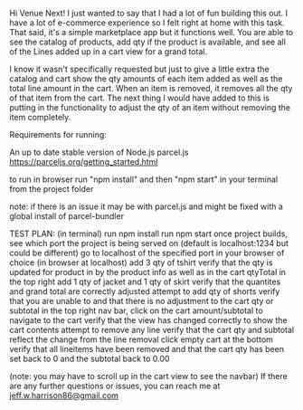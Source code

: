 Hi Venue Next! I just wanted to say that I had a lot of fun building this out. I have a lot of e-commerce experience so I felt right at home with this task. That said, it's a simple marketplace app but it functions well. You are able to see the catalog of products, add qty if the product is available, and see all of the Lines added up in a cart view for a grand total.

I know it wasn't specifically requested but just to give a little extra the catalog and cart show the qty amounts of each item added as well as the total line amount in the cart. When an item is removed, it removes all the qty of that item from the cart. The next thing I would have added to this is putting in the functionality to adjust the qty of an item without removing the item completely.

Requirements for running:

An up to date stable version of Node.js
parcel.js https://parceljs.org/getting_started.html

to run in browser run "npm install" and then "npm start" in your terminal from the project folder

note: if there is an issue it may be with parcel.js and might be fixed with a global install of parcel-bundler

TEST PLAN:
(in terminal)
run npm install
run npm start
once project builds, see which port the project is being served on (default is localhost:1234 but could be different)
go to localhost of the specified port in your browser of choice
(in browser at localhost)
add 3 qty of tshirt
verify that the qty is updated for product in by the product info as well as in the cart qtyTotal in the top right
add 1 qty of jacket and 1 qty of skirt
verify that the quantites and grand total are correctly adjusted
attempt to add qty of shorts
verify that you are unable to and that there is no adjustment to the cart qty or subtotal
in the top right nav bar, click on the cart amount/subtotal to navigate to the cart
verify that the view has changed correctly to show the cart contents
attempt to remove any line
verify that the cart qty and subtotal reflect the change from the line removal
click empty cart at the bottom
verify that all lineitems have been removed and that the cart qty has been set back to 0 and the subtotal back to 0.00

(note: you may have to scroll up in the cart view to see the navbar)
If there are any further questions or issues, you can reach me at jeff.w.harrison86@gmail.com
